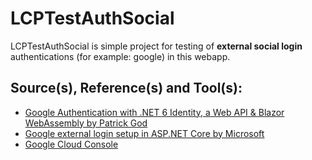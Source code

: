 # LCPTestAuthSocial

LCPTestAuthSocial is simple project for testing of **external social login** authentications (for example: google) in this webapp.

## **Source(s), Reference(s) and Tool(s)**:

- [Google Authentication with .NET 6 Identity, a Web API & Blazor WebAssembly by Patrick God](https://www.youtube.com/watch?v=r3tytnzCuNw)
- [Google external login setup in ASP.NET Core by Microsoft](https://learn.microsoft.com/en-us/aspnet/core/security/authentication/social/google-logins?view=aspnetcore-7.0)
- [Google Cloud Console](https://console.cloud.google.com/)
